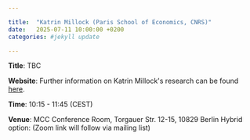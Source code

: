 ```yaml
---

title:  "Katrin Millock (Paris School of Economics, CNRS)"
date:   2025-07-11 10:00:00 +0200
categories: #jekyll update

---
```


**Title**: TBC

**Website**: Further information on Katrin Millock's research can be found [here](https://works.bepress.com/millock/).

**Time**: 10:15 - 11:45  (CEST)

**Venue**: MCC Conference Room,
Torgauer Str. 12-15, 10829 Berlin
Hybrid option:
(Zoom link will follow via mailing list)

